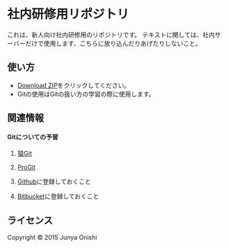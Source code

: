 社内研修用リポジトリ
======================
これは、新人向け社内研修用のリポジトリです。
テキストに関しては、社内サーバーだけで使用します、こちらに放り込んだりあげたりしないこと。

使い方
------
- [Download ZIP](https://github.com/JunyaOnishi/webText/archive/master.zip)をクリックしてください。
- Gitの使用はGitの扱い方の学習の際に使用します。

関連情報
--------
#### Gitについての予習
1. [猿Git](http://www.backlog.jp/git-guide/)

2. [ProGit](https://progit-ja.github.io/)

3. [Github](https://github.com/)に登録しておくこと

4. [Bitbucket](https://bitbucket.org/)に登録しておくこと

ライセンス
----------
Copyright &copy; 2015 Junya Onishi